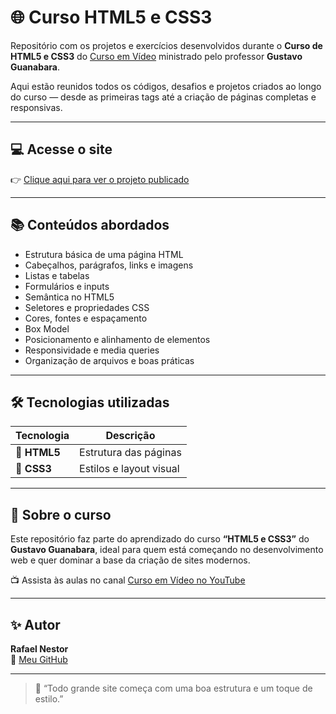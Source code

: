 # 🌐 Curso HTML5 e CSS3

Repositório com os projetos e exercícios desenvolvidos durante o **Curso de HTML5 e CSS3** do [Curso em Vídeo](https://www.cursoemvideo.com/curso/html5-css3/) ministrado pelo professor **Gustavo Guanabara**.

Aqui estão reunidos todos os códigos, desafios e projetos criados ao longo do curso — desde as primeiras tags até a criação de páginas completas e responsivas.

---

## 💻 Acesse o site

👉 [Clique aqui para ver o projeto publicado](https://rafaelndv.github.io/Curso-HTML5-CSS3/)

---

## 📚 Conteúdos abordados

- Estrutura básica de uma página HTML  
- Cabeçalhos, parágrafos, links e imagens  
- Listas e tabelas  
- Formulários e inputs  
- Semântica no HTML5  
- Seletores e propriedades CSS  
- Cores, fontes e espaçamento  
- Box Model  
- Posicionamento e alinhamento de elementos  
- Responsividade e media queries  
- Organização de arquivos e boas práticas  

---

## 🛠️ Tecnologias utilizadas

| Tecnologia | Descrição |
|-------------|------------|
| 🧩 **HTML5** | Estrutura das páginas |
| 🎨 **CSS3** | Estilos e layout visual |

---

## 🧠 Sobre o curso

Este repositório faz parte do aprendizado do curso **“HTML5 e CSS3”** do **Gustavo Guanabara**, ideal para quem está começando no desenvolvimento web e quer dominar a base da criação de sites modernos.

📺 Assista às aulas no canal [Curso em Vídeo no YouTube](https://www.youtube.com/@CursoemVideo)

---

## ✨ Autor

**Rafael Nestor**  
📂 [Meu GitHub](https://github.com/rafaelndv)

---

> 🎯 “Todo grande site começa com uma boa estrutura e um toque de estilo.”

